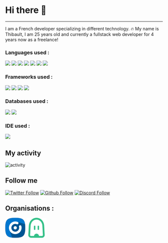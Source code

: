# Hi there 👋

---

I am a French developer specializing in different technology.
🔥 My name is Thibault, I am 25 years old and currently a fullstack web developer for 4 years now as a freelance!


### Languages used :

<img src="https://img.shields.io/badge/HTML5-E34F26?style=for-the-badge&logo=html5&logoColor=white"> <img src="https://img.shields.io/badge/CSS3-1572B6?style=for-the-badge&logo=css3&logoColor=white"> <img src="https://img.shields.io/badge/Sass-CC6699?style=for-the-badge&logo=sass&logoColor=white"> <img src="https://img.shields.io/badge/PHP-777BB4?style=for-the-badge&logo=php&logoColor=white"> <img src="https://img.shields.io/badge/JavaScript-323330?style=for-the-badge&logo=javascript&logoColor=F7DF1E"> <img src="https://img.shields.io/badge/TypeScript-007ACC?style=for-the-badge&logo=typescript&logoColor=white"> <img src="https://img.shields.io/badge/Java-ED8B00?style=for-the-badge&logo=java&logoColor=white">


### Frameworks used :

<img src="https://img.shields.io/badge/Symfony-000000?style=for-the-badge&logo=Symfony&logoColor=white"> <img src="https://img.shields.io/static/v1?style=for-the-badge&message=AdonisJS&color=220052&logo=AdonisJS&logoColor=FFFFFF&label="> <img src="https://img.shields.io/badge/Vue.js-35495E?style=for-the-badge&logo=vuedotjs&logoColor=4FC08D"> <img src="https://img.shields.io/badge/nuxt.js-00C58E?style=for-the-badge&logo=nuxtdotjs&logoColor=white">

### Databases used : 

<img src="https://img.shields.io/badge/MySQL-00000F?style=for-the-badge&logo=mysql&logoColor=white"> <img src="https://img.shields.io/badge/MariaDB-003545?style=for-the-badge&logo=mariadb&logoColor=white">

### IDE used :

<img src="http://img.shields.io/badge/-PHPStorm-181717?style=for-the-badge&logo=phpstorm&logoColor=white">

## My activity

![activity](https://github-readme-stats.vercel.app/api?username=ThibaultPointurier&show_icons=true)

## Follow me

[![Twitter Follow](https://img.shields.io/twitter/follow/AzarowDev?color=%231DA1F2&label=Follow%20me&logo=Twitter&style=for-the-badge)](https://twitter.com/AzarowDev) [![Github Follow](https://img.shields.io/github/followers/AzarowDev?color=000000&label=My%20Github&logo=Github&style=for-the-badge)](https://github.com/LeadcodeDev) [![Discord Follow](https://img.shields.io/static/v1?label=Discord&message=AzarowDev%236386&color=7289DA&logo=Discord&style=for-the-badge)]()

## Organisations :

[![Nas-service.fr](https://github.com/AzarowDev/AzarowDev/blob/main/logo.png)](https://github.com/nas-service)
[![Notybot.org](https://github.com/ThibaultPointurier/ThibaultPointurier/blob/main/notybot.png)](https://github.com/notybot)

